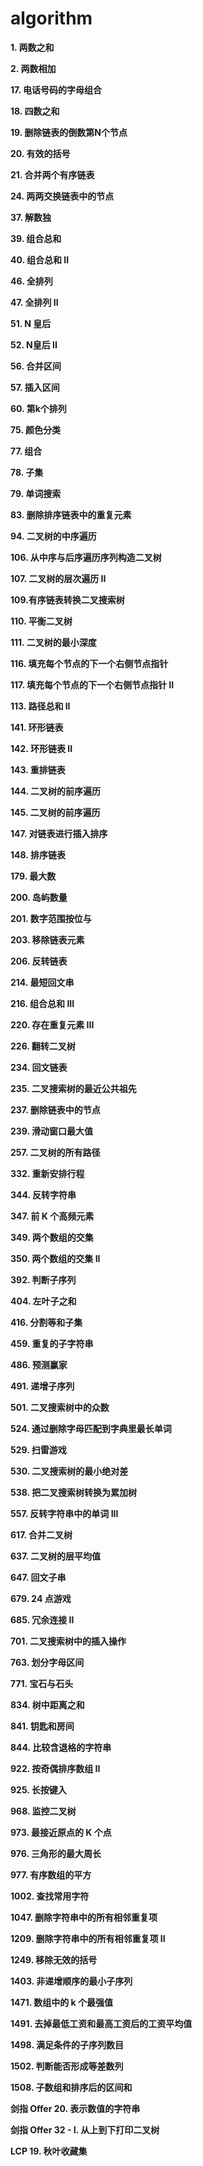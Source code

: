 # algorithm
**1. 两数之和**

**2. 两数相加**

**17. 电话号码的字母组合**

**18. 四数之和**

**19. 删除链表的倒数第N个节点**

**20. 有效的括号**

**21. 合并两个有序链表**

**24. 两两交换链表中的节点**

**37. 解数独**

**39. 组合总和**

**40. 组合总和 II**

**46. 全排列**

**47. 全排列 II**

**51. N 皇后**

**52. N皇后 II**

**56. 合并区间**

**57. 插入区间**

**60. 第k个排列**

**75. 颜色分类**

**77. 组合**

**78. 子集**

**79. 单词搜索**

**83. 删除排序链表中的重复元素**

**94. 二叉树的中序遍历**

**106. 从中序与后序遍历序列构造二叉树**

**107. 二叉树的层次遍历 II**

**109.有序链表转换二叉搜索树**

**110. 平衡二叉树**

**111. 二叉树的最小深度**

**116. 填充每个节点的下一个右侧节点指针**

**117. 填充每个节点的下一个右侧节点指针 II**

**113. 路径总和 II**

**141. 环形链表**

**142. 环形链表 II**

**143. 重排链表**

**144. 二叉树的前序遍历**

**145. 二叉树的前序遍历**

**147. 对链表进行插入排序**

**148. 排序链表**

**179. 最大数**

**200. 岛屿数量**

**201. 数字范围按位与**

**203. 移除链表元素**

**206. 反转链表**

**214. 最短回文串**

**216. 组合总和 III**

**220. 存在重复元素 III**

**226. 翻转二叉树**

**234. 回文链表**

**235. 二叉搜索树的最近公共祖先**

**237. 删除链表中的节点**

**239. 滑动窗口最大值**

**257. 二叉树的所有路径**

**332. 重新安排行程**

**344. 反转字符串**

**347. 前 K 个高频元素**

**349. 两个数组的交集**

**350. 两个数组的交集 II**

**392. 判断子序列**

**404. 左叶子之和**

**416. 分割等和子集**

**459. 重复的子字符串**

**486. 预测赢家**

**491. 递增子序列**

**501. 二叉搜索树中的众数**

**524. 通过删除字母匹配到字典里最长单词**

**529. 扫雷游戏**

**530. 二叉搜索树的最小绝对差**

**538. 把二叉搜索树转换为累加树**

**557. 反转字符串中的单词 III**

**617. 合并二叉树**

**637. 二叉树的层平均值**

**647. 回文子串**

**679. 24 点游戏**

**685. 冗余连接 II**

**701. 二叉搜索树中的插入操作**

**763. 划分字母区间**

**771. 宝石与石头**

**834. 树中距离之和**

**841. 钥匙和房间**

**844. 比较含退格的字符串**

**922. 按奇偶排序数组 II**

**925. 长按键入**

**968. 监控二叉树**

**973. 最接近原点的 K 个点**

**976. 三角形的最大周长**

**977. 有序数组的平方**

**1002. 查找常用字符**

**1047. 删除字符串中的所有相邻重复项**

**1209. 删除字符串中的所有相邻重复项 II**

**1249. 移除无效的括号**

**1403. 非递增顺序的最小子序列**

**1471. 数组中的 k 个最强值**

**1491. 去掉最低工资和最高工资后的工资平均值**

**1498. 满足条件的子序列数目**

**1502. 判断能否形成等差数列**

**1508. 子数组和排序后的区间和**

**剑指 Offer 20. 表示数值的字符串**

**剑指 Offer 32 - I. 从上到下打印二叉树**

**LCP 19. 秋叶收藏集**